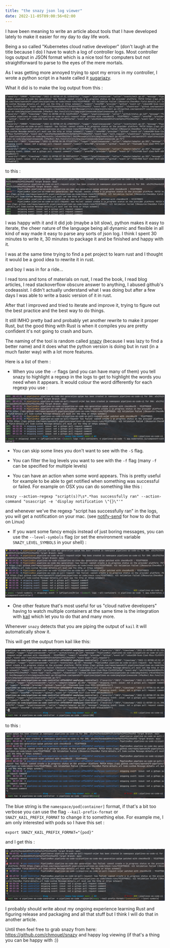 ```yaml
---
title: "the snazy json log viewer"
date: 2022-11-05T09:00:56+02:00
---
```

I have been meaning to write an article about tools that I have developed
lately to make it easier for my day to day life work.

Being a so called "Kubernetes cloud native developer" (don't laugh at the title
because I do) I have to watch a log of controller logs. Most controller logs
output in JSON format which is a nice tool for computers but not straightforward to
parse to the eyes of the mere mortals.

As I was getting more annoyed trying to spot my errors in my
controller, I wrote a python script in a haste called it [sugarjazy](https://github.com/chmouel/sugarjazy).

What it did is to make the log output from this :

![raw logs](rawlogs.png)

to this :

![sugarjazy screenshot](sugarjazy.png)

I was happy with it and it did job (maybe a bit slow), python makes
it easy to iterate, the cheer nature of the language being all dynamic
and flexible in all kind of way made it easy to parse any sorts of json log. I
think I spent 30 minutes to write it, 30 minutes to package it and be finished and happy with
it.

I was at the same time trying to find a pet project to learn rust and I
thought it would be a good idea to rewrite it in rust.

and boy I was in for a ride…

I read tons and tons of materials on rust, I read the book, I read blog
articles, I read stackoverflow obscure answer to anything, I abused github's
codeassist. I didn't actually understand what I was doing but after a
few days I was able to write a basic version of it in rust.

After that I improved and tried to iterate and improve it, trying to figure out
the best practice and the best way to do things.

It still IMHO pretty bad and probably yet another rewrite to make it proper
Rust, but the good thing with Rust is when it compiles you are pretty confident
it's not going to crash and burn.

The naming of the tool is random called
[snazy](https://github.com/chmouel/snazy) (because I was lazy to find a better
name) and it does what the python version is doing but in rust (in a much faster
way) with a lot more features.

Here is a list of them :

- When you use the `-r` flags (and you can have many of them) you tell snazy to
highlight a regexp in the logs to get to highlight the words you need when it
appears. It would colour the word differently for each regexp you use :

![snazy regexp highlight](regexp-highlight.png)

- You can skip some lines you don't want to see with the `-S` flag.

- You can filter the log levels you want to see with the `-f` flag (many `-f` can be specified for multiple levels)

- You can have an action when some word appears. This is pretty useful for example to be able to get notified when something was successful or failed. For example on OSX you can do something like this :

```shell
snazy --action-regexp "script(s)?\s*.*has successfully ran" --action-command "osascript -e 'display notification \"{}\"'"
```

and whenever we've the regexp "script has successfully ran" in the logs, you will get a notification on your mac. (see [notify-send](https://www.mankier.com/1/notify-send) for how to do that on Linux)

- If you want some fancy emojis instead of just boring messages, you can use the `--level-symbols` flag (or set the environment variable `SNAZY_LEVEL_SYMBOLS` in your shell) :

![snazy with emojis](log-level.png)

- One  other feature that's most useful for us "cloud native developers" having
to watch multiple containers at the same time is the integration with
[kail](https://github.com/boz/kail) which let you to do that and many more.

Whenever `snazy` detects that you are piping the output of `kail` it will
automatically  show it.

This will get the output from kail like this:

![kail](kail-raw.png)

to this :

![kail](kail-snazy.png)

The blue string is the `namespace/pod[container]` format, if that's a bit too verbose you can use the flag `--kail-prefix-format` or `SNAZY_KAIL_PREFIX_FORMAT` to change it to something else. For example me, I am only interested with pods so I have this set :

```shell
export SNAZY_KAIL_PREFIX_FORMAT="{pod}"
```

and I get this :

![kail](kail-prefix-format.png)

I probably should write about my ongoing experience learning Rust and figuring
release and packaging and all that stuff but I think I will do that in another
article.

Until then feel free to grab  snazy from here: <https://github.com/chmouel/snazy>
and happy log viewing (if that's a thing you can be happy with :))
